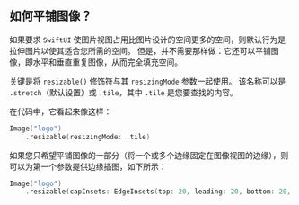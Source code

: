 如何平铺图像？
----

如果要求 `SwiftUI` 使图片视图占用比图片设计的空间更多的空间，则默认行为是拉伸图片以使其适合您所需的空间。 但是，并不需要那样做：它还可以平铺图像，即水平和垂直重复图像，从而完全填充空间。

关键是将 `resizable()` 修饰符与其 `resizingMode` 参数一起使用。 该名称可以是 `.stretch`（默认设置）或 `.tile`，其中 `.tile` 是您要查找的内容。

在代码中，它看起来像这样：

```swift
Image("logo")
    .resizable(resizingMode: .tile)
```

如果您只希望平铺图像的一部分（将一个或多个边缘固定在图像视图的边缘），则可以为第一个参数提供边缘插图，如下所示：

```swift
Image("logo")
    .resizable(capInsets: EdgeInsets(top: 20, leading: 20, bottom: 20, trailing: 20), resizingMode: .tile)
```
